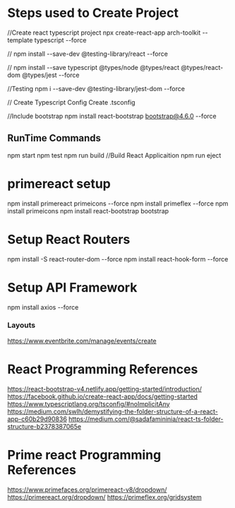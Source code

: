 # Steps used to Create Project 
//Create react typescript project 
npx create-react-app arch-toolkit --template typescript --force

//
npm install --save-dev @testing-library/react --force

//
npm install --save typescript @types/node @types/react @types/react-dom @types/jest --force

//Testing 
npm i --save-dev @testing-library/jest-dom --force

// Create Typescript Config
Create .tsconfig

//Include bootstrap 
npm install react-bootstrap bootstrap@4.6.0 --force

## RunTime Commands
npm start
npm test
npm run build //Build React Applicaition
npm run eject

# primereact setup
npm install primereact primeicons --force
npm install primeflex --force
npm install primeicons 
npm install react-bootstrap bootstrap

# Setup React Routers
npm install -S react-router-dom --force
npm install react-hook-form --force

# Setup API Framework 
npm install axios --force

### Layouts
https://www.eventbrite.com/manage/events/create

# React Programming References 
https://react-bootstrap-v4.netlify.app/getting-started/introduction/
https://facebook.github.io/create-react-app/docs/getting-started
https://www.typescriptlang.org/tsconfig/#noImplicitAny
https://medium.com/swlh/demystifying-the-folder-structure-of-a-react-app-c60b29d90836
https://medium.com/@sadafamininia/react-ts-folder-structure-b2378387065e

# Prime react Programming References 
https://www.primefaces.org/primereact-v8/dropdown/
https://primereact.org/dropdown/
https://primeflex.org/gridsystem